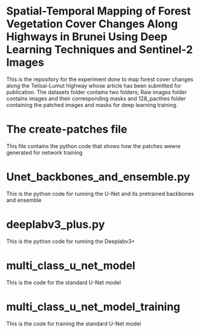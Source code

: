 # Spatial-Temporal Mapping of Forest Vegetation Cover Changes Along Highways in Brunei Using Deep Learning Techniques and Sentinel-2 Images  
This is the repository for the experiment done to map forest cover changes along the Telisai-Lumut highway whose article has been submitted for publication.
The datasets folder contains two folders; Raw images folder contains images and their corresponding masks and 128_pacthes folder containing the patched images and masks for deep learning training.
# The create-patches file
This file contains the python code that shows how the patches wewre generated for network training
# Unet_backbones_and_ensemble.py
This is the python code for running the U-Net and its pretrained backbones and ensemble
# deeplabv3_plus.py
This is the python code for running the Deeplabv3+
# multi_class_u_net_model
This is the code for the standard U-Net model
# multi_class_u_net_model_training
This is the code for training the standard U-Net model


